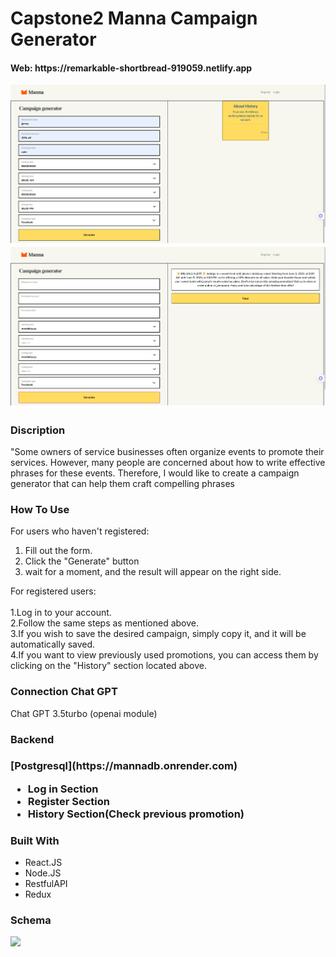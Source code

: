 <h1>Capstone2 Manna Campaign Generator</h1>
<h4>Web: https://remarkable-shortbread-919059.netlify.app</h4>
<img src="https://github.com/jenny4711/manna/blob/main/public/img/Screenshot%202023-06-03%20at%202.56.35%20PM.png"/>
<br/>
<img src="https://github.com/jenny4711/manna/blob/main/public/img/Screenshot%202023-06-03%20at%202.57.05%20PM.png"/>
<h3>Discription</h3>
<p>"Some owners of service businesses often organize events to promote their services. However, many people are concerned about how to write effective phrases for these events. Therefore, 
  I would like to create a campaign generator that can help them craft compelling phrases</p>
  
  <h3>How To Use</h3>
  
  For users who haven't registered:
  1. Fill out the form.
  2. Click the "Generate" button
  3. wait for a moment, and the result will appear on the right side.

For registered users:
<br/>
<br/>
1.Log in to your account.<br/>
2.Follow the same steps as mentioned above.<br/>
3.If you wish to save the desired campaign, simply copy it, and it will be automatically saved.<br/>
4.If you want to view previously used promotions, you can access them by clicking on the "History" section located above.

<h3>Connection Chat GPT</h3>
<p>Chat GPT 3.5turbo (openai module)</p>

<h3>Backend<h3>
  <p>[Postgresql](https://mannadb.onrender.com)</p>
  <ul>
    <li>Log in Section</li>
    <li>Register Section</li>
    <li>History Section(Check previous promotion)</li>
  </ul>
  
  <h3>Built With</h3>
  <ul>
    <li>React.JS</li>
    <li>Node.JS</li>
    <li>RestfulAPI</li>
    <li>Redux</li>
  </ul>
  

<h3>Schema</h3>
<img src="https://github.com/jenny4711/capstoneTwo_schema/blob/main/manna%20schema.png"/>
